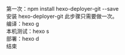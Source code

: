 第一次：npm install hexo-deployer-git --save   
    安装 hexo-deployer-git 此步骤只需要做一次。  
编译：hexo g  
本机测试：hexo s  
部署：hexo d  
结束
